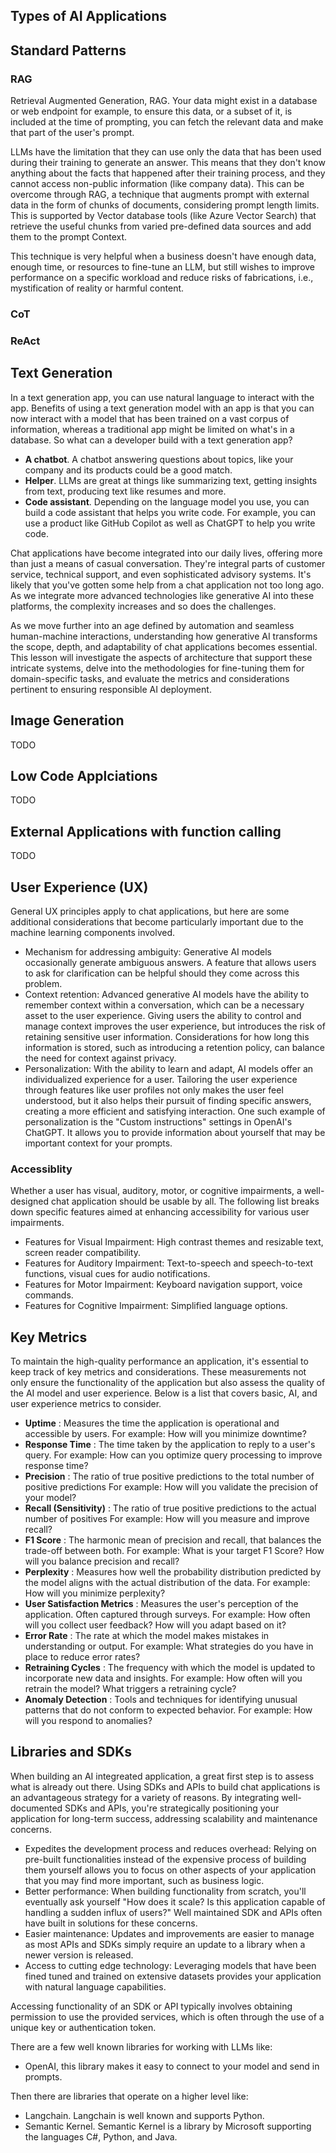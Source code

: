 ## Types of AI Applications

## Standard Patterns

### RAG

Retrieval Augmented Generation, RAG. Your data might exist in a database or web endpoint for example, to ensure this data, or a subset of it, is included at the time of prompting, you can fetch the relevant data and make that part of the user's prompt.

LLMs have the limitation that they can use only the data that has been used during their training to generate an answer. This means that they don't know anything about the facts that happened after their training process, and they cannot access non-public information (like company data). This can be overcome through RAG, a technique that augments prompt with external data in the form of chunks of documents, considering prompt length limits. This is supported by Vector database tools (like Azure Vector Search) that retrieve the useful chunks from varied pre-defined data sources and add them to the prompt Context.

This technique is very helpful when a business doesn't have enough data, enough time, or resources to fine-tune an LLM, but still wishes to improve performance on a specific workload and reduce risks of fabrications, i.e., mystification of reality or harmful content.

### CoT

### ReAct

## Text Generation

In a text generation app, you can use natural language to interact with the app. Benefits of using a text generation model with an app is that you can now interact with a model that has been trained on a vast corpus of information, whereas a traditional app might be limited on what's in a database.  So what can a developer build with a text generation app?

- **A chatbot**. A chatbot answering questions about topics, like your company and its products could be a good match.
- **Helper**. LLMs are great at things like summarizing text, getting insights from text, producing text like resumes and more.
- **Code assistant**. Depending on the language model you use, you can build a code assistant that helps you write code. For example, you can use a product like GitHub Copilot as well as ChatGPT to help you write code.

Chat applications have become integrated into our daily lives, offering more than just a means of casual conversation. They're integral parts of customer service, technical support, and even sophisticated advisory systems. It's likely that you've gotten some help from a chat application not too long ago. As we integrate more advanced technologies like generative AI into these platforms, the complexity increases and so does the challenges.

As we move further into an age defined by automation and seamless human-machine interactions, understanding how generative AI transforms the scope, depth, and adaptability of chat applications becomes essential. This lesson will investigate the aspects of architecture that support these intricate systems, delve into the methodologies for fine-tuning them for domain-specific tasks, and evaluate the metrics and considerations pertinent to ensuring responsible AI deployment.

## Image Generation

TODO

## Low Code Applciations

TODO

## External Applications with function calling

TODO

## User Experience (UX)

General UX principles apply to chat applications, but here are some additional considerations that become particularly important due to the machine learning components involved.

- Mechanism for addressing ambiguity: Generative AI models occasionally generate ambiguous answers. A feature that allows users to ask for clarification can be helpful should they come across this problem.
- Context retention: Advanced generative AI models have the ability to remember context within a conversation, which can be a necessary asset to the user experience. Giving users the ability to control and manage context improves the user experience, but introduces the risk of retaining sensitive user information. Considerations for how long this information is stored, such as introducing a retention policy, can balance the need for context against privacy.
- Personalization: With the ability to learn and adapt, AI models offer an individualized experience for a user. Tailoring the user experience through features like user profiles not only makes the user feel understood, but it also helps their pursuit of finding specific answers, creating a more efficient and satisfying interaction.
One such example of personalization is the "Custom instructions" settings in OpenAI's ChatGPT. It allows you to provide information about yourself that may be important context for your prompts.

### Accessiblity

Whether a user has visual, auditory, motor, or cognitive impairments, a well-designed chat application should be usable by all. The following list breaks down specific features aimed at enhancing accessibility for various user impairments.

- Features for Visual Impairment: High contrast themes and resizable text, screen reader compatibility.
- Features for Auditory Impairment: Text-to-speech and speech-to-text functions, visual cues for audio notifications.
- Features for Motor Impairment: Keyboard navigation support, voice commands.
- Features for Cognitive Impairment: Simplified language options.

## Key Metrics

To maintain the high-quality performance an application, it's essential to keep track of key metrics and considerations. These measurements not only ensure the functionality of the application but also assess the quality of the AI model and user experience. Below is a list that covers basic, AI, and user experience metrics to consider.

- **Uptime** : Measures the time the application is operational and accessible by users. For example: How will you minimize downtime?
- **Response Time** : The time taken by the application to reply to a user's query. For example: How can you optimize query processing to improve response time?
- **Precision** : The ratio of true positive predictions to the total number of positive predictions For example: How will you validate the precision of your model?
- **Recall (Sensitivity)** : The ratio of true positive predictions to the actual number of positives For example: How will you measure and improve recall?
- **F1 Score** : The harmonic mean of precision and recall, that balances the trade-off between both. For example: What is your target F1 Score? How will you balance precision and recall?
- **Perplexity** : Measures how well the probability distribution predicted by the model aligns with the actual distribution of the data. For example: How will you minimize perplexity?
- **User Satisfaction Metrics** : Measures the user's perception of the application. Often captured through surveys. For example: How often will you collect user feedback? How will you adapt based on it?
- **Error Rate** : The rate at which the model makes mistakes in understanding or output. For example: What strategies do you have in place to reduce error rates?
- **Retraining Cycles** : The frequency with which the model is updated to incorporate new data and insights. For example: How often will you retrain the model? What triggers a retraining cycle?
- **Anomaly Detection** : Tools and techniques for identifying unusual patterns that do not conform to expected behavior. For example: How will you respond to anomalies?

## Libraries and SDKs

When building an AI integreated application, a great first step is to assess what is already out there. Using SDKs and APIs to build chat applications is an advantageous strategy for a variety of reasons. By integrating well-documented SDKs and APIs, you're strategically positioning your application for long-term success, addressing scalability and maintenance concerns.

- Expedites the development process and reduces overhead: Relying on pre-built functionalities instead of the expensive process of building them yourself allows you to focus on other aspects of your application that you may find more important, such as business logic.
- Better performance: When building functionality from scratch, you'll eventually ask yourself "How does it scale? Is this application capable of handling a sudden influx of users?" Well maintained SDK and APIs often have built in solutions for these concerns.
- Easier maintenance: Updates and improvements are easier to manage as most APIs and SDKs simply require an update to a library when a newer version is released.
- Access to cutting edge technology: Leveraging models that have been fined tuned and trained on extensive datasets provides your application with natural language capabilities.

Accessing functionality of an SDK or API typically involves obtaining permission to use the provided services, which is often through the use of a unique key or authentication token.

There are a few well known libraries for working with LLMs like:

- OpenAI, this library makes it easy to connect to your model and send in prompts.

Then there are libraries that operate on a higher level like:

- Langchain. Langchain is well known and supports Python.
- Semantic Kernel. Semantic Kernel is a library by Microsoft supporting the languages C#, Python, and Java.